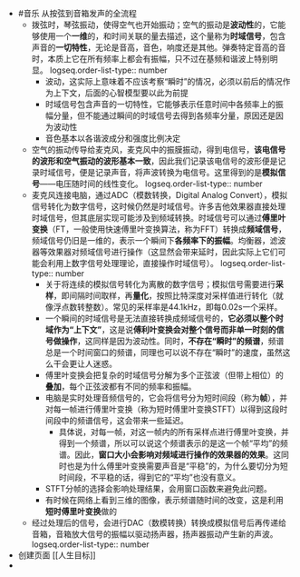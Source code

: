 - #音乐 从按弦到音箱发声的全流程
	- 拨弦时，琴弦振动，使得空气也开始振动；空气的振动是**波动性**的，它能够使用一个**一维**的，和时间关联的量去描述，这个量称为**时域信号**，包含声音的**一切特性**，无论是音高，音色，响度还是其他。弹奏特定音高的音时，本质上它在所有频率上都会有振幅，只不过在基频和谐波上特别明显。
	  logseq.order-list-type:: number
		- 波动，这实际上意味着不应该考察“瞬时”的情况，必须以前后的情况作为上下文，后面的心智模型要以此为前提
		- 时域信号包含声音的一切特性，它能够表示任意时间中各频率上的振幅分量，但不能通过瞬间的时域信号去得到各频率分量，原因还是因为波动性
		- 音色基本以各谐波成分和强度比例决定
	- 空气的振动传导给麦克风，麦克风中的振膜振动，得到电信号，**该电信号的波形和空气振动的波形基本一致**，因此我们记录该电信号的波形便是记录时域信号，便是记录声音，将声波转换为电信号。这里得到的是**模拟信号**——电压随时间的线性变化。
	  logseq.order-list-type:: number
	- 麦克风连接电脑，通过ADC（模数转换，Digital Analog Convert），模拟信号转化为数字信号，这时候仍然是时域信号。许多吉他效果器直接处理时域信号，但其底层实现可能涉及到频域转换。时域信号可以通过**傅里叶变换**（FT，一般使用快速傅里叶变换算法，称为FFT）转换成**频域信号**，频域信号仍旧是一维的，表示一个瞬间下**各频率下的振幅**。均衡器，滤波器等效果器对频域信号进行操作（这显然会带来延时，因此实际上它们可能会利用上数字信号处理理论，直接操作时域信号）。
	  logseq.order-list-type:: number
		- 关于将连续的模拟信号转化为离散的数字信号；模拟信号需要进行**采样**，即间隔时间取样，再**量化**，按照比特深度对采样值进行转化（就像浮点数转整数）。常见的采样率是44.1kHz，即每0.02s一个采样。
		- 一个瞬间的时域信号是无法直接转换成频域信号的，**它必须以整个时域作为“上下文”**，这是说**傅利叶变换会对整个信号而非单一时刻的信号做操作**，这同样是因为波动性。同时，**不存在“瞬时”的频谱**，频谱总是一个时间窗口的频谱，同理也可以说不存在“瞬时”的速度，虽然这么干会更让人迷惑。
		- 傅里叶变换会把复杂的时域信号分解为多个正弦波（但带上相位）的**叠加**，每个正弦波都有不同的频率和振幅。
		- 电脑是实时处理音频信号的，它会将信号分为短时间段（称为**帧**），并对每一帧进行傅里叶变换（称为短时傅里叶变换STFT）以得到这段时间段中的频谱信号，这会带来一些延迟。
			- 具体说，对每一帧，对这一帧内的所有采样点进行傅里叶变换，并得到一个频谱，所以可以说这个频谱表示的是这一个帧“平均”的频谱。因此，**窗口大小会影响对频域进行操作的效果器的效果**。这同时也是为什么傅里叶变换需要声音是“平稳”的，为什么要切分为短时间段，不平稳的话，得到它的“平均”也没有意义。
		- STFT分帧的选择会影响处理结果，会用窗口函数来避免此问题。
		- 有时候在网络上看到三维的图像，表示频谱随时间的改变，这是利用**短时傅里叶变换**做的
	- 经过处理后的信号，会进行DAC（数模转换）转换成模拟信号后再传递给音箱，音箱放大信号的振幅以驱动扬声器，扬声器振动产生新的声波。
	  logseq.order-list-type:: number
- 创建页面 [[人生目标]]
-